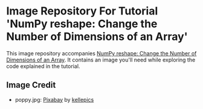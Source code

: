# Image Repository For Tutorial 'NumPy reshape: Change the Number of Dimensions of an Array'
This image repository accompanies [NumPy reshape: Change the Number of Dimensions of an Array](https://realpython.com/numpy-reshape-change-dimensions-of-array/). It contains an image you'll need while exploring the code explained in the tutorial.

## Image Credit
- poppy.jpg: [Pixabay](https://pixabay.com/photos/poppy-summer-red-nature-flower-2381645/) by [kellepics](https://pixabay.com/users/kellepics-4893063/)
